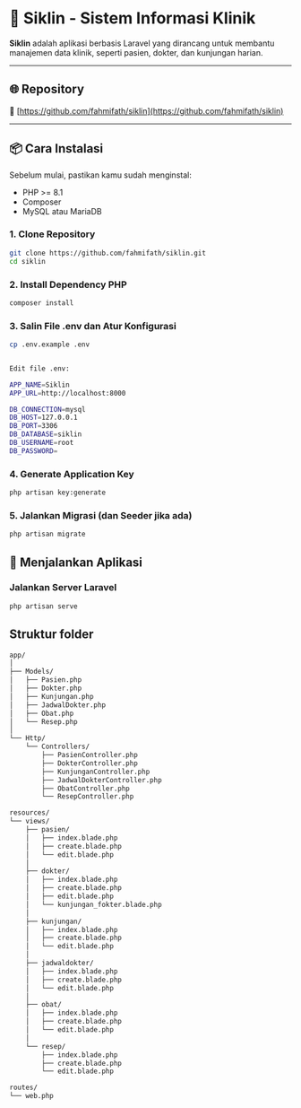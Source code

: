 # 🏥 Siklin - Sistem Informasi Klinik

**Siklin** adalah aplikasi berbasis Laravel yang dirancang untuk membantu manajemen data klinik, seperti pasien, dokter, dan kunjungan harian.

---

## 🌐 Repository

🔗 [https://github.com/fahmifath/siklin](https://github.com/fahmifath/siklin)

---

## 📦 Cara Instalasi

Sebelum mulai, pastikan kamu sudah menginstal:

- PHP >= 8.1
- Composer
- MySQL atau MariaDB

### 1. Clone Repository

```bash
git clone https://github.com/fahmifath/siklin.git
cd siklin
```

### 2. Install Dependency PHP
```bash
composer install
```

### 3. Salin File .env dan Atur Konfigurasi
```bash
cp .env.example .env


Edit file .env:

APP_NAME=Siklin
APP_URL=http://localhost:8000

DB_CONNECTION=mysql
DB_HOST=127.0.0.1
DB_PORT=3306
DB_DATABASE=siklin
DB_USERNAME=root
DB_PASSWORD=

```

###  4. Generate Application Key
```bash
php artisan key:generate
```

### 5. Jalankan Migrasi (dan Seeder jika ada)
```bash
php artisan migrate
```


## 🚀 Menjalankan Aplikasi
###  Jalankan Server Laravel
```bash
php artisan serve

```

## Struktur folder
```bash
app/
│
├── Models/
│   ├── Pasien.php
│   ├── Dokter.php
│   ├── Kunjungan.php
│   ├── JadwalDokter.php
│   ├── Obat.php
│   └── Resep.php
│
└── Http/
    └── Controllers/
        ├── PasienController.php
        ├── DokterController.php
        ├── KunjunganController.php
        ├── JadwalDokterController.php
        ├── ObatController.php
        └── ResepController.php

resources/
└── views/
    ├── pasien/
    │   ├── index.blade.php
    │   ├── create.blade.php
    │   └── edit.blade.php
    │
    ├── dokter/
    │   ├── index.blade.php
    │   ├── create.blade.php
    │   ├── edit.blade.php
    │   └── kunjungan_fokter.blade.php
    │
    ├── kunjungan/
    │   ├── index.blade.php
    │   ├── create.blade.php
    │   └── edit.blade.php
    │
    ├── jadwaldokter/
    │   ├── index.blade.php
    │   ├── create.blade.php
    │   └── edit.blade.php
    │
    ├── obat/
    │   ├── index.blade.php
    │   ├── create.blade.php
    │   └── edit.blade.php
    │
    └── resep/
        ├── index.blade.php
        ├── create.blade.php
        └── edit.blade.php

routes/
└── web.php

```
